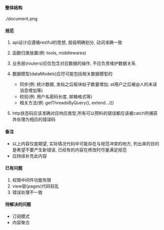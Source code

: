 #### 整体结构

./document.png

#### 规范

1. api设计应遵循restful的思想, 层级明确划分, 动词准确一致

2. 函数归类放置(例: tools, middlewares)

3. 业务层(routers)应仅包含对应数据的操作, 不应负责维护数据关系

4. 数据模型(dataModels)应尽可能包括相关数据模型的
    + 同步(例: 统计数据, 发帖之后板块帖子数量增加; at用户之后被@人的未读消息增加等)
    + 校验(例: 用户名密码长度, 邮箱格式等)
    + 相关方法(例: getThreadsByQuery(), extend...())

5. http状态码应该准确对应响应类型,所有可以预料的错误都应该被catch所捕获并处理为相应的错误码

#### 备注
+ 以上内容仅是期望, 实际情况代码中可能存在与规范冲突的地方, 列出来的目的是希望不要产生新错误,
已经有的内容在修改时尽量满足规范
+ 应持续补充此内容

#### 已有问题
1. 权限中间件功能有限
2. view层(pages)代码较乱
3. 错误处理不一致

#### 待解决的问题
+ 订阅模式
+ 内容聚合